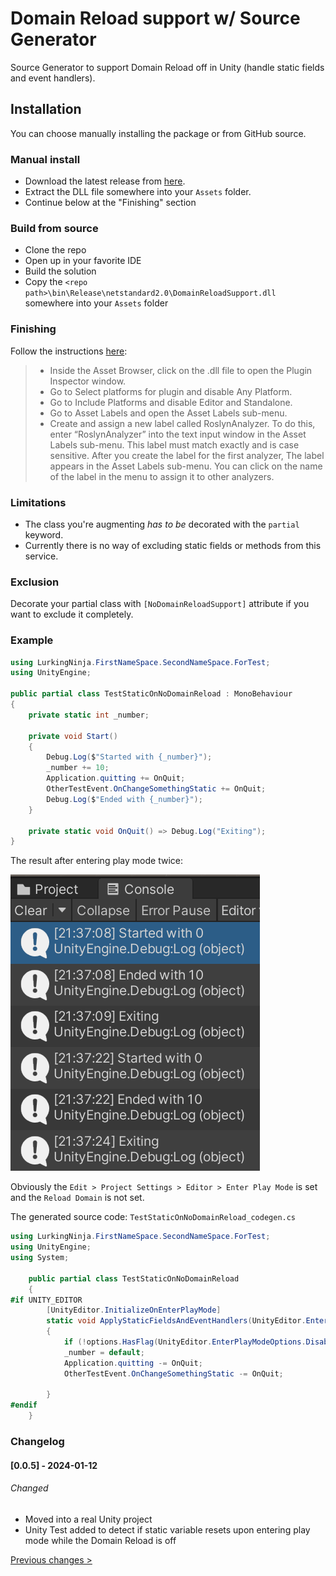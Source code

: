 # Domain Reload support w/ Source Generator
Source Generator to support Domain Reload off in Unity (handle static fields and event handlers).

## Installation
You can choose manually installing the package or from GitHub source.

### Manual install
- Download the latest release from [here](https://github.com/LurkingNinja/DomainReloadSG/releases).
- Extract the DLL file somewhere into your ```Assets``` folder.
- Continue below at the "Finishing" section

### Build from source
- Clone the repo
- Open up in your favorite IDE
- Build the solution
- Copy the ```<repo path>\bin\Release\netstandard2.0\DomainReloadSupport.dll``` somewhere into your ```Assets``` folder

### Finishing
Follow the instructions [here](https://docs.unity3d.com/Manual/roslyn-analyzers.html):
> - Inside the Asset Browser, click on the .dll file to open the Plugin Inspector
    window.
> - Go to Select platforms for plugin and disable Any Platform.
> - Go to Include Platforms and disable Editor and Standalone.
> - Go to Asset Labels and open the Asset Labels sub-menu.
> - Create and assign a new label called RoslynAnalyzer. To do this, enter “RoslynAnalyzer” into the text input window in the Asset Labels sub-menu. This label must match exactly and is case sensitive. After you create the label for the first analyzer, The label appears in the Asset Labels sub-menu. You can click on the name of the label in the menu to assign it to other analyzers.

### Limitations
- The class you're augmenting _has to be_ decorated with the ```partial``` keyword.
- Currently there is no way of excluding static fields or methods from this service.

### Exclusion
Decorate your partial class with ```[NoDomainReloadSupport]``` attribute if you want to exclude it completely.

### Example
```csharp
using LurkingNinja.FirstNameSpace.SecondNameSpace.ForTest;
using UnityEngine;

public partial class TestStaticOnNoDomainReload : MonoBehaviour
{
    private static int _number;
    
    private void Start()
    {
        Debug.Log($"Started with {_number}");
        _number += 10;
        Application.quitting += OnQuit;
        OtherTestEvent.OnChangeSomethingStatic += OnQuit;
        Debug.Log($"Ended with {_number}");
    }

    private static void OnQuit() => Debug.Log("Exiting");
}
```
The result after entering play mode twice:

![Console screenshot showing resetting happening.](docs/Console.png)

Obviously the ```Edit > Project Settings > Editor > Enter Play Mode``` is set and the ```Reload Domain``` is not set.

The generated source code:
```TestStaticOnNoDomainReload_codegen.cs```
```csharp
using LurkingNinja.FirstNameSpace.SecondNameSpace.ForTest;
using UnityEngine;
using System;

    public partial class TestStaticOnNoDomainReload 
    {
#if UNITY_EDITOR
        [UnityEditor.InitializeOnEnterPlayMode]
        static void ApplyStaticFieldsAndEventHandlers(UnityEditor.EnterPlayModeOptions options)
        {
            if (!options.HasFlag(UnityEditor.EnterPlayModeOptions.DisableDomainReload)) return;
			_number = default;
			Application.quitting -= OnQuit;
			OtherTestEvent.OnChangeSomethingStatic -= OnQuit;

        }
#endif
    }
```

### Changelog
#### [0.0.5] - 2024-01-12
###### Changed
- Moved into a real Unity project
- Unity Test added to detect if static variable resets upon entering play mode while the Domain Reload is off

[Previous changes >](CHANGELOG.md)